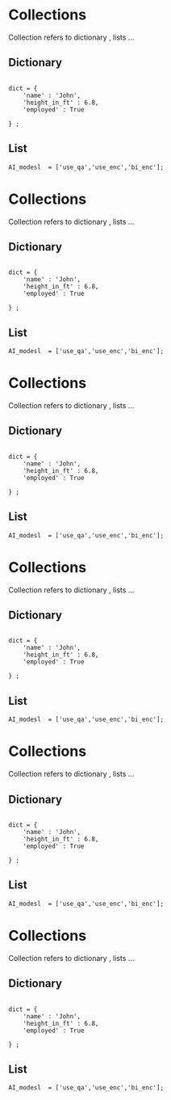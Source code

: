 # Collections 

Collection refers to dictionary , lists ...


## Dictionary 

```jac

dict = {
    'name' : 'John',
    'height_in_ft' : 6.8,
    'employed' : True
    
} ;

```


## List 
```jac
AI_modesl  = ['use_qa','use_enc','bi_enc'];
```

# Collections 

Collection refers to dictionary , lists ...


## Dictionary 

```jac

dict = {
    'name' : 'John',
    'height_in_ft' : 6.8,
    'employed' : True
    
} ;

```


## List 
```jac
AI_modesl  = ['use_qa','use_enc','bi_enc'];
```

# Collections 

Collection refers to dictionary , lists ...


## Dictionary 

```jac

dict = {
    'name' : 'John',
    'height_in_ft' : 6.8,
    'employed' : True
    
} ;

```


## List 
```jac
AI_modesl  = ['use_qa','use_enc','bi_enc'];
```

# Collections 

Collection refers to dictionary , lists ...


## Dictionary 

```jac

dict = {
    'name' : 'John',
    'height_in_ft' : 6.8,
    'employed' : True
    
} ;

```


## List 
```jac
AI_modesl  = ['use_qa','use_enc','bi_enc'];
```

# Collections 

Collection refers to dictionary , lists ...


## Dictionary 

```jac

dict = {
    'name' : 'John',
    'height_in_ft' : 6.8,
    'employed' : True
    
} ;

```


## List 
```jac
AI_modesl  = ['use_qa','use_enc','bi_enc'];
```

# Collections 

Collection refers to dictionary , lists ...


## Dictionary 

```jac

dict = {
    'name' : 'John',
    'height_in_ft' : 6.8,
    'employed' : True
    
} ;

```


## List 
```jac
AI_modesl  = ['use_qa','use_enc','bi_enc'];
```

